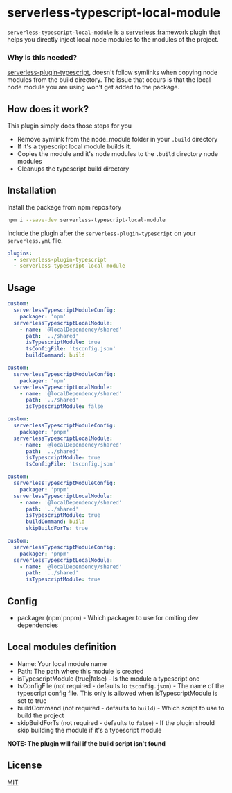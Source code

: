 # serverless-typescript-local-module

`serverless-typescript-local-module` is a [serverless framework](https://www.serverless.com/) plugin that helps you directly inject local node modules to the modules of the project.

### Why is this needed?

[serverless-plugin-typescript](https://www.npmjs.com/package/serverless-plugin-typescript), doesn't follow symlinks when copying node modules from the build directory. The issue that occurs is that the local node module you are using won't get added to the package.

## How does it work?

This plugin simply does those steps for you

- Remove symlink from the node_module folder in your `.build` directory
- If it's a typescript local module builds it.
- Copies the module and it's node modules to the `.build` directory node modules
- Cleanups the typescript build directory

## Installation

Install the package from npm repository

```bash
npm i --save-dev serverless-typescript-local-module
```

Include the plugin after the `serverless-plugin-typescript` on your `serverless.yml` file.

```yml
plugins:
  - serverless-plugin-typescript
  - serverless-typescript-local-module
```

## Usage

```yml
custom:
  serverlessTypescriptModuleConfig:
    packager: 'npm'
  serverlessTypescriptLocalModule:
    - name: '@localDependency/shared'
      path: '../shared'
      isTypescriptModule: true
      tsConfigFile: 'tsconfig.json'
      buildCommand: build
```

```yml
custom:
  serverlessTypescriptModuleConfig:
    packager: 'npm'
  serverlessTypescriptLocalModule:
    - name: '@localDependency/shared'
      path: '../shared'
      isTypescriptModule: false
```

```yml
custom:
  serverlessTypescriptModuleConfig:
    packager: 'pnpm'
  serverlessTypescriptLocalModule:
    - name: '@localDependency/shared'
      path: '../shared'
      isTypescriptModule: true
      tsConfigFile: 'tsconfig.json'
```

```yml
custom:
  serverlessTypescriptModuleConfig:
    packager: 'pnpm'
  serverlessTypescriptLocalModule:
    - name: '@localDependency/shared'
      path: '../shared'
      isTypescriptModule: true
      buildCommand: build
      skipBuildForTs: true
```

```yml
custom:
  serverlessTypescriptModuleConfig:
    packager: 'pnpm'
  serverlessTypescriptLocalModule:
    - name: '@localDependency/shared'
      path: '../shared'
      isTypescriptModule: true
```

## Config

- packager (npm|pnpm) - Which packager to use for omiting dev dependencies

## Local modules definition

- Name: Your local module name
- Path: The path where this module is created
- isTypescriptModule (true|false) - Is the module a typescript one
- tsConfigFIle (not required - defaults to `tsconfig.json`) - The name of the typescript config file. This only is allowed when isTypescriptModule is set to true
- buildCommand (not required - defaults to `build`) - Which script to use to build the project
- skipBuildForTs (not required - defaults to `false`) - If the plugin should skip building the module if it's a typescript module

**NOTE: The plugin will fail if the build script isn't found**

## License

[MIT](https://choosealicense.com/licenses/mit/)
